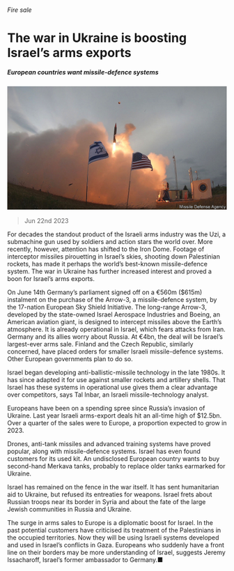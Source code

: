 ###### Fire sale

# The war in Ukraine is boosting Israel’s arms exports 

##### European countries want missile-defence systems 

![image](images/20230624_MAP001.jpg) 

> Jun 22nd 2023 


For decades the standout product of the Israeli arms industry was the Uzi, a submachine gun used by soldiers and action stars the world over. More recently, however, attention has shifted to the Iron Dome. Footage of interceptor missiles pirouetting in Israel’s skies, shooting down Palestinian rockets, has made it perhaps the world’s best-known missile-defence system. The war in Ukraine has further increased interest and proved a boon for Israel’s arms exports.

On June 14th Germany’s parliament signed off on a €560m ($615m) instalment on the purchase of the Arrow-3, a missile-defence system, by the 17-nation European Sky Shield Initiative. The long-range Arrow-3, developed by the state-owned Israel Aerospace Industries and Boeing, an American aviation giant, is designed to intercept missiles above the Earth’s atmosphere. It is already operational in Israel, which fears attacks from Iran. Germany and its allies worry about Russia. At €4bn, the deal will be Israel’s largest-ever arms sale. Finland and the Czech Republic, similarly concerned, have placed orders for smaller Israeli missile-defence systems. Other European governments plan to do so.

Israel began developing anti-ballistic-missile technology in the late 1980s. It has since adapted it for use against smaller rockets and artillery shells. That Israel has these systems in operational use gives them a clear advantage over competitors, says Tal Inbar, an Israeli missile-technology analyst.

Europeans have been on a spending spree since Russia’s invasion of Ukraine. Last year Israeli arms-export deals hit an all-time high of $12.5bn. Over a quarter of the sales were to Europe, a proportion expected to grow in 2023. 

Drones, anti-tank missiles and advanced training systems have proved popular, along with missile-defence systems. Israel has even found customers for its used kit. An undisclosed European country wants to buy second-hand Merkava tanks, probably to replace older tanks earmarked for Ukraine. 

Israel has remained on the fence in the war itself. It has sent humanitarian aid to Ukraine, but refused its entreaties for weapons. Israel frets about Russian troops near its border in Syria and about the fate of the large Jewish communities in Russia and Ukraine.

The surge in arms sales to Europe is a diplomatic boost for Israel. In the past potential customers have criticised its treatment of the Palestinians in the occupied territories. Now they will be using Israeli systems developed and used in Israel’s conflicts in Gaza. Europeans who suddenly have a front line on their borders may be more understanding of Israel, suggests Jeremy Issacharoff, Israel’s former ambassador to Germany.■

